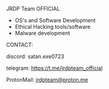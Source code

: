 JRDP Team OFFICIAL
-  OS's and Software Development
-  Ethical Hacking tools/software
-  Malware development
  
  CONTACT:

discord: satan.exe0723

telegram: https://t.me/jrdpteam_official

ProtonMail: jrdpteam@proton.me

